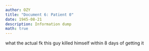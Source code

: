 ```yaml
---
author: OZY
title: "Document 6: Patient 0"
date: 1945-08-21
description: Information dump
math: true
---
```

what the actual fk this guy killed himself within 8 days of getting it
<!--more-->

